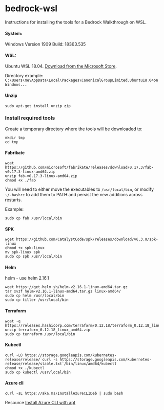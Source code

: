 # bedrock-wsl
Instructions for installing the tools for a Bedrock Walkthrough on WSL.

#### System:
Windows
Version 1909 
Build: 18363.535

#### WSL:
Ubuntu WSL 18.04. [Download from the Microsoft Store](https://www.microsoft.com/store/productId/9N9TNGVNDL3Q).

Directory example:
`C:\Users\me\AppData\Local\Packages\CanonicalGroupLimited.Ubuntu18.04onWindows...`

#### Unzip
```
sudo apt-get install unzip zip 
```

### Install required tools
Create a temporary directory where the tools will be downloaded to:

```
mkdir tmp
cd tmp
```

#### Fabrikate
```
wget https://github.com/microsoft/fabrikate/releases/download/0.17.3/fab-v0.17.3-linux-amd64.zip 
unzip fab-v0.17.3-linux-amd64.zip
chmod +x ./fab 
```

You will need to either move the executables to `/usr/local/bin`, or modify `~/.bashrc` to add them to PATH and persist the new additions across restarts.

Example:
```
sudo cp fab /usr/local/bin
```

#### SPK
```
wget https://github.com/CatalystCode/spk/releases/download/v0.3.0/spk-linux
chmod +x spk-linux
mv spk-linux spk
sudo cp spk /usr/local/bin
```

#### Helm
helm - use helm 2.16.1 
```
wget https://get.helm.sh/helm-v2.16.1-linux-amd64.tar.gz
tar xvzf helm-v2.16.1-linux-amd64.tar.gz linux-amd64/
sudo cp helm /usr/local/bin
sudo cp tiller /usr/local/bin
```

#### Terraform
```
wget -q https://releases.hashicorp.com/terraform/0.12.18/terraform_0.12.18_linux_amd64.zip
unzip terraform_0.12.18_linux_amd64.zip
sudo cp terraform /usr/local/bin
```

#### Kubectl
```
curl -LO https://storage.googleapis.com/kubernetes-release/release/`curl -s https://storage.googleapis.com/kubernetes-release/release/stable.txt`/bin/linux/amd64/kubectl
chmod +x ./kubectl
sudo cp kubectl /usr/local/bin
```

#### Azure cli
```
curl -sL https://aka.ms/InstallAzureCLIDeb | sudo bash
```
Resource [Install Azure CLI with apt](https://docs.microsoft.com/en-us/cli/azure/install-azure-cli-apt?view=azure-cli-latest#manual-install-instructions)

